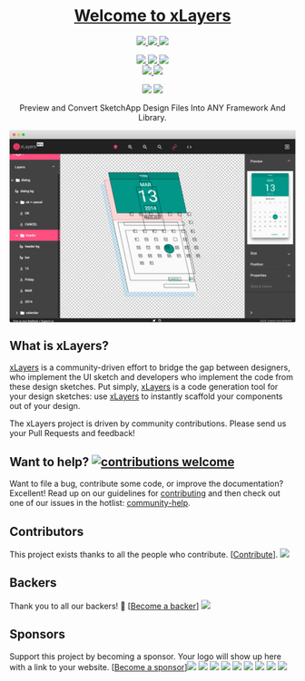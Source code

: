 <h1 align="center">
  <a href="https://xlayers.app">Welcome to xLayers</a>
</h1>

<p align="center" >
  
 <a href="https://xlayers.app">
    <img src="https://img.shields.io/website-up-down-ff69b4-ff69b4/http/shields.io.svg?label=xlayers.app"/>
  </a>

 <a href="https://xlayers.dev">
    <img src="https://img.shields.io/website-up-down-ff69b4-ff69b4/http/shields.io.svg?label=xlayers.dev"/>
  </a>
 
   <a href="https://xlayers.design">
    <img src="https://img.shields.io/website-up-down-ff69b4-ff69b4/http/shields.io.svg?label=xlayers.design"/>
  </a>
</p>

<p align="center" >
  
  <a href="https://twitter.com/xlayers_">
    <img src="https://img.shields.io/badge/say-thanks-ff69b4.svg"/>
  </a>
  
  <a href="https://angular.io">
    <img src="https://img.shields.io/badge/Made%20with-Angular-E13137.svg"/>
  </a>
  
  <a href="https://github.com/xlayers/xlayers/issues">
    <img src="http://isitmaintained.com/badge/resolution/xlayers/xlayers.svg"/>
  </a>
  
  <br/>
  <a href="https://github.com/xlayers/xlayers/actions">
    <img src="https://github.com/xlayers/xlayers/workflows/mainworkflow/badge.svg" />
  </a>

  <a href="https://app.netlify.com/sites/xlayers/deploys">
    <img src="https://api.netlify.com/api/v1/badges/3f01ff90-945c-4a5c-9ecd-58e24f3a3ef3/deploy-status" />
  </a>
  
</p>

<p align="center" >

  <img src="https://img.shields.io/github/license/xlayers/xlayers.svg"/>
  
 <a href="https://github.com/xlayers/xlayers">
    <img src="https://img.shields.io/github/contributors/xlayers/xlayers.svg"/>
  </a>

</p>

<p align="center">Preview and Convert SketchApp Design Files Into ANY Framework And Library.</p>
<img align="center" src="https://github.com/xlayers/xlayers/raw/master/src/assets/xlayers-ui-1.png?raw=true"/>

## What is xLayers?

[xLayers](https://xLayers.dev) is a community-driven effort to bridge the gap between designers, who implement the UI sketch and developers who implement the code from these design sketches. Put simply, [xLayers](https://xLayers.design) is a code generation tool for your design sketches: use [xLayers](https://xLayers.app) to instantly scaffold your components out of your design.

The xLayers project is driven by community contributions. Please send us your Pull Requests and feedback!

## Want to help? [![contributions welcome](https://img.shields.io/badge/contributions-welcome-brightgreen.svg?style=flat)](https://github.com/xlayers/xlayers/issues)

Want to file a bug, contribute some code, or improve the documentation? Excellent! Read up on our guidelines for [contributing](https://github.com/xlayers/xlayers/blob/master/CONTRIBUTING.md) and then check out one of our issues in the hotlist: [community-help](https://github.com/xlayers/xlayers/issues).

## Contributors

This project exists thanks to all the people who contribute. [[Contribute](CONTRIBUTING.md)].
<a href="https://github.com/xlayers/xlayers/graphs/contributors">
<img src="https://opencollective.com/xlayers/contributors.svg?width=890&button=false" />
</a>

## Backers

Thank you to all our backers! 🙏 [[Become a backer](https://opencollective.com/xlayers#backer)]
<a href="https://opencollective.com/xlayers#backers" target="_blank"><img src="https://opencollective.com/xlayers/backers.svg?width=890"></a>

## Sponsors

Support this project by becoming a sponsor. Your logo will show up here with a link to your website. [[Become a sponsor](https://opencollective.com/xlayers#sponsor)][<img src="https://pbs.twimg.com/profile_images/481333142238679040/erykrvbg_400x400.png" width="50">](https://www.centigrade.de/en)
<a href="https://opencollective.com/xlayers/sponsor/2/website" target="_blank"><img src="https://opencollective.com/xlayers/sponsor/2/avatar.svg"></a>
<a href="https://opencollective.com/xlayers/sponsor/3/website" target="_blank"><img src="https://opencollective.com/xlayers/sponsor/3/avatar.svg"></a>
<a href="https://opencollective.com/xlayers/sponsor/4/website" target="_blank"><img src="https://opencollective.com/xlayers/sponsor/4/avatar.svg"></a>
<a href="https://opencollective.com/xlayers/sponsor/5/website" target="_blank"><img src="https://opencollective.com/xlayers/sponsor/5/avatar.svg"></a>
<a href="https://opencollective.com/xlayers/sponsor/6/website" target="_blank"><img src="https://opencollective.com/xlayers/sponsor/6/avatar.svg"></a>
<a href="https://opencollective.com/xlayers/sponsor/7/website" target="_blank"><img src="https://opencollective.com/xlayers/sponsor/7/avatar.svg"></a>
<a href="https://opencollective.com/xlayers/sponsor/8/website" target="_blank"><img src="https://opencollective.com/xlayers/sponsor/8/avatar.svg"></a>
<a href="https://opencollective.com/xlayers/sponsor/9/website" target="_blank"><img src="https://opencollective.com/xlayers/sponsor/9/avatar.svg"></a>
